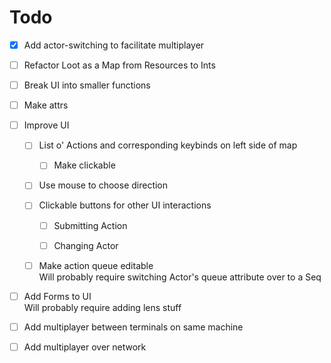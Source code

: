 # Todo

*   [x] Add actor-switching to facilitate multiplayer

*   [ ] Refactor Loot as a Map from Resources to Ints

*   [ ] Break UI into smaller functions

*   [ ] Make attrs

*   [ ] Improve UI

    *   [ ] List o' Actions and corresponding keybinds on left side of map

        *   [ ] Make clickable

    *   [ ] Use mouse to choose direction

    *   [ ] Clickable buttons for other UI interactions

        *   [ ] Submitting Action

        *   [ ] Changing Actor

    *   [ ] Make action queue editable\
        Will probably require switching Actor's queue attribute over to a Seq

*   [ ] Add Forms to UI\
    Will probably require adding lens stuff

*   [ ] Add multiplayer between terminals on same machine

*   [ ] Add multiplayer over network
